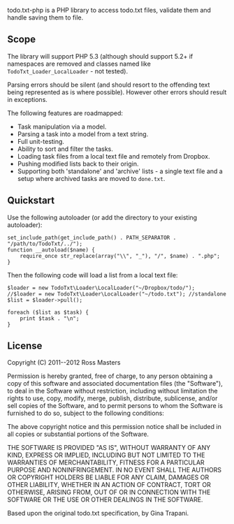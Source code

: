 todo.txt-php is a PHP library to access todo.txt files, validate them
and handle saving them to file.

## Scope

The library will support PHP 5.3 (although should support 5.2+
if namespaces are removed and classes named like
`TodoTxt_Loader_LocalLoader` - not tested).

Parsing errors should be silent (and should resort to the offending text
being represented as is where possible). However other errors should
result in exceptions.

The following features are roadmapped:

*   Task manipulation via a model.
*   Parsing a task into a model from a text string.
*   Full unit-testing.
*   Ability to sort and filter the tasks.
*   Loading task files from a local text file and remotely from Dropbox.
*   Pushing modified lists back to their origin.
*   Supporting both 'standalone' and 'archive' lists - a single text
    file and a setup where archived tasks are moved to `done.txt`.

## Quickstart

Use the following autoloader (or add the directory to your existing 
autoloader):

    set_include_path(get_include_path() . PATH_SEPARATOR . "/path/to/TodoTxt/../");
    function __autoload($name) {
        require_once str_replace(array("\\", "_"), "/", $name) . ".php";
    }

Then the following code will load a list from a local text file:

    $loader = new TodoTxt\Loader\LocalLoader("~/Dropbox/todo/");
    //$loader = new TodoTxt\Loader\LocalLoader("~/todo.txt"); //standalone
    $list = $loader->pull();
    
    foreach ($list as $task) {
        print $task . "\n";
    }

## License

Copyright (C) 2011--2012 Ross Masters

Permission is hereby granted, free of charge, to any person obtaining a copy of this software and associated
documentation files (the "Software"), to deal in the Software without restriction, including without limitation
the rights to use, copy, modify, merge, publish, distribute, sublicense, and/or sell copies of the Software, and
to permit persons to whom the Software is furnished to do so, subject to the following conditions:

The above copyright notice and this permission notice shall be included in all copies or substantial portions of
the Software.

THE SOFTWARE IS PROVIDED "AS IS", WITHOUT WARRANTY OF ANY KIND, EXPRESS OR IMPLIED, INCLUDING BUT NOT LIMITED TO
THE WARRANTIES OF MERCHANTABILITY, FITNESS FOR A PARTICULAR PURPOSE AND NONINFRINGEMENT. IN NO EVENT SHALL THE
AUTHORS OR COPYRIGHT HOLDERS BE LIABLE FOR ANY CLAIM, DAMAGES OR OTHER LIABILITY, WHETHER IN AN ACTION OF CONTRACT,
TORT OR OTHERWISE, ARISING FROM, OUT OF OR IN CONNECTION WITH THE SOFTWARE OR THE USE OR OTHER DEALINGS IN THE SOFTWARE.

Based upon the original todo.txt specification, by Gina Trapani.